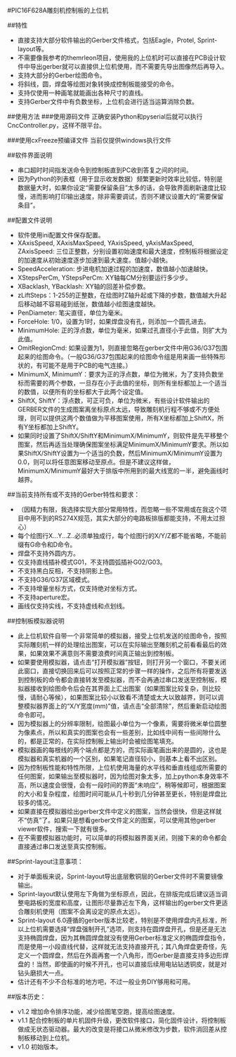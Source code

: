 #PIC16F628A雕刻机控制板的上位机

##特性
* 直接支持大部分软件输出的Gerber文件格式，包括Eagle，Protel, Sprint-layout等。
* 不需要像我参考的themrleon项目，使用我的上位机时可以直接在PCB设计软件中导出gerber就可以直接供上位机使用，而不需要先导出图像然后再导入。
* 支持大部分的Gerber绘图命令。
* 将斜线，圆，焊盘等绘图对象转换成控制板能接受的命令。
* 支持仅使用一种画笔就能画出各种尺寸的直线。
* 支持Gerber文件中有负数坐标，上位机会进行适当运算消除负数。
    

##使用方法
###使用源码文件
    正确安装Python和pyserial后就可以执行CncController.py，这样不限平台。

###使用cxFreeze预编译文件
    当前仅提供windows执行文件

##软件界面说明
* 串口超时时间指发送命令到控制板直到PC收到答复之间的时间。
* 因为Python的列表框（用于显示收发数据）频繁更新时效率比较低，特别是数据量大时，如果你设定“需要保留条目”太多的话，会导致界面刷新速度比较慢，进而影响打印输出速度，除非需要调试，否则不建议设置大的“需要保留条目”。

##配置文件说明
* 软件使用ini配置文件保存配置。
* XAxisSpeed, XAxisMaxSpeed, YAxisSpeed, yAxisMaxSpeed, ZAxisSpeed: 三位正整数，分别设置初始速度和最大速度，控制板将根据设定的加速度从初始速度逐步加速到最大速度。值越小越快。
* SpeedAcceleration: 步进电机加速过程的加速度，数值越小加速越快。
* XStepsPerCm, YStepsPerCm: XY轴每CM分别要运行多少步。
* XBacklash, YBacklash: XY轴的回差补偿步数。
* zLiftSteps：1-255的正整数，在绘图时Z轴升起或下降的步数，数值越大升起后移动越不容易碰到纸张，数值越小绘图速度越快。
* PenDiameter: 笔尖直径，单位为毫米。
* ForceHole: 1/0，设置为1时，如果焊盘没有孔，则添加一个圆孔进去。
* MinimumHole: 正的浮点数，单位为毫米，如果过孔直径小于此值，则扩大为此值。
* OmitRegionCmd: 如果设置为1，则直接忽略在gerber文件中用G36/G37包围起来的绘图命令。（一般G36/G37包围起来的绘图命令组是用来画一些特殊形状的，有可能不是用于PCB的电气连接。）
* MinimumX, MinimumY：要求为正的浮点数，单位为微米，为了支持负数坐标而需要的两个参数，一旦存在小于此值的坐标，则所有坐标都加上一个适当的数值，以便所有的坐标都大于此两个设定值。
* ShiftX, ShiftY：浮点数，可正可负，单位为微米，有些设计软件输出的GERBER文件的生成图案离坐标原点太远，导致雕刻机行程不够或不方便处理，则可以提供这两个数值做为平移图案使用，所有X坐标都加上ShiftX，所有Y坐标都加上ShiftY。
* 如果同时设置了ShiftX/ShiftY和MinimumX/MinimumY，则软件是先平移整个图案，然后再适当处理确保图案坐标满足MinimumX/MinimumY要求。所以如果ShiftX/ShiftY设置为一个适当的负数，然后MinimumX/MinimumY设置为0.0，则可以将任意图案移动至原点。但是不建议这样做，MinimumX/MinimumY最好大于排版中所用到的最大线宽的一半，避免画线时越界。

##当前支持所有或不支持的Gerber特性和要求：
* （因精力有限，我选择实现大部分常用特性，而忽略一些不常用或在我这个项目中用不到的RS274X规范，其实大部分的电路板排版都能支持，不用太过担心）
* 每个绘图行X...Y...Z..必须单独成行，每个绘图行的X/Y/Z都不能省略，不能前缀有G命令和D命令。
* 焊盘不支持外圆内方。
* 仅支持直线插补模式G01，不支持圆弧插补G02/G03。
* 不支持黑白反相，不支持阴影上色。
* 不支持G36/G37区域模式。
* 不支持增量坐标方式，仅支持绝对坐标方式。
* 不支持aperture宏。
* 画线仅支持实线，不支持虚线和点划线。

##控制板模拟器说明
*  此上位机软件自带一个非常简单的模拟器，接受上位机发送的绘图命令，按照实际雕刻机一样的处理绘出图案，可以在实际输出至雕刻机之前看看最后的效果，如果效果不满意则不需要浪费时间真正输出到控制板。
*  如果要使用模拟器，请点击“打开模拟器”按钮，则打开另一个窗口，不要关闭此窗口，直接切换回来后可以按照正常的步骤一样的操作，之后所有将要发送到控制板的命令都会直接转发至模拟器，而不会再通过串口发送至控制板，模拟器接收到绘图命令后会在其界面上汇出图案（如果图案比较复杂，则比较慢，请耐心等候），如果图案比较小以致看不清楚或太大以致越界，则可以调整模拟器界面上的“X/Y宽度(mm)”值，请点击“全部清除”，然后重新启动绘图命令即可。
* 因为模拟器上的分辨率限制，绘图最小单位为一个像素，需要将微米单位圆整为像素点，所以和真实的图案也会有一些差别，比如线中间有一些间隙什么的，都是正常的，在实际控制板上输出时会被绘图笔填充。
* 模拟器画的每根线的两个端点都是方的，而实际画笔画出来的是圆的，这也是模拟器和真实机器的一个区别，如果笔记直径较小，则基本上看不出区别。
*  因为控制板性能和特性所限，上位机使用海量的水平线和垂直线组成所需要的任何图案，如果输出至模拟器时，因为绘图对象太多，加上python本身效率不高，所以速度会很慢，会有一段时间的界面“未响应”，稍等候即可，根据图案的大小和复杂程度，绘图时间可能从几十秒到几分钟甚至更长，特别是焊盘比较多的情况。
* 如果直接在模拟器绘出gerber文件中定义的图案，当然会很快，但是这样就不“仿真”了。如果只是想看gerber文件定义的图案，可以使用其他gerber viewer软件，搜索一下就有很多。
*  在不需要模拟器功能时，可以简单的将模拟器界面关闭，则接下来的命令都会直接通过串口发送至真实控制板。

##Sprint-layout注意事项：
* 对于单面板来说，Sprint-layout导出底层敷铜层的Gerber文件时不需要镜像输出。
* Sprint-layout默认使用左下角做为坐标原点，因此，在排版完成后建议适当调整电路板的宽度和高度，让图形尽量靠近左下角，这样输出的gerber文件更适合雕刻机使用（图案不会离设定的原点太远）。
* Sprint-layout 6.0遵循的gerber版本比较老，特别是不使用焊盘内孔标准，所以上位机需要选择“焊盘强制开孔”选项，则支持在圆焊盘开孔，但是还是无法支持椭圆焊盘，因为其椭圆焊盘就没有使用Gerber标准定义的椭圆焊盘指令，而是使用一小段直线代替，这样就无法支持直接开孔；其八角焊盘更奇怪，先定义一个圆焊盘，然后在外面再套一个八角形，而Gerber是直接支持多边形焊盘的！当然，即使画的时候不开孔，也可以直接后续用电钻钻透铜皮，就是对钻头磨损大一点。
* 估计还有不少不合标准的地方吧，不过一般业务DIY够用和可用。
    
##版本历史：
* v1.2 增加命令排序功能，减少绘图笔空跑，提高绘图速度。
* v1.1 配合控制板的单片机固件升级，更改软件接口，简化固件设计，将控制板做成无状态驱动器。最大的改变是将接口从微米修改为步数，软件消回差从控制板移动到上位机。
* v1.0 初始版本。